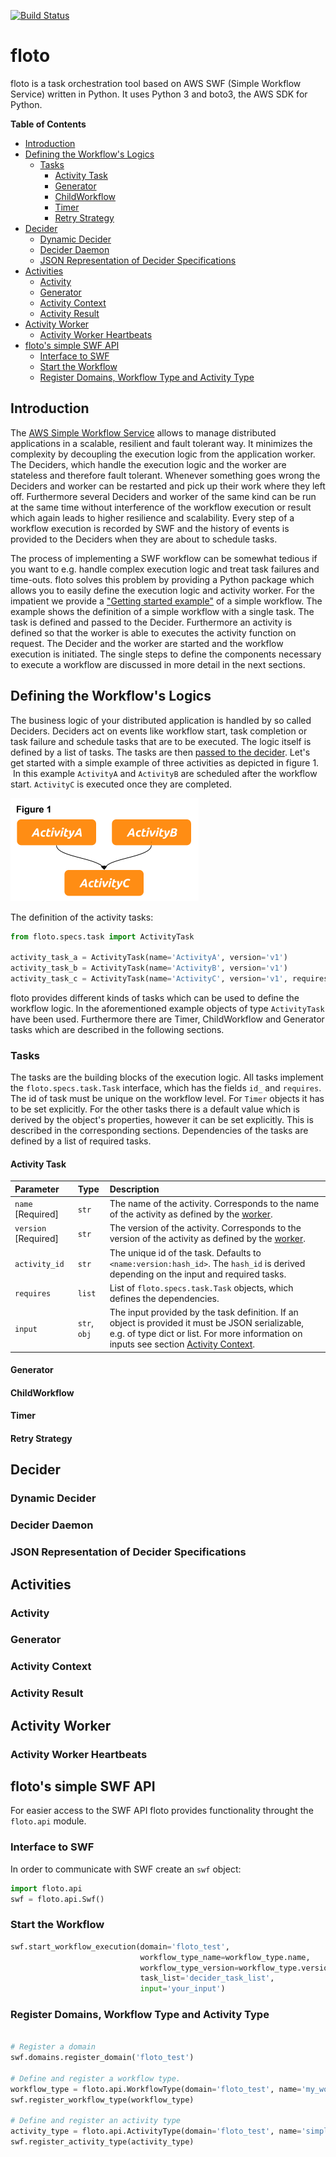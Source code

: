 [![Build Status](https://travis-ci.org/babbel/floto.svg?branch=master)](https://travis-ci.com/babbel/floto)

# floto
floto is a task orchestration tool based on AWS SWF (Simple Workflow Service) written in Python. It uses Python 3 and boto3, the AWS SDK for Python.

<!-- START doctoc generated TOC please keep comment here to allow auto update -->
<!-- DON'T EDIT THIS SECTION, INSTEAD RE-RUN doctoc TO UPDATE -->
**Table of Contents**

- [Introduction](#introduction)
- [Defining the Workflow's Logics](#defining-the-workflows-logics)
  - [Tasks](#tasks)
    - [Activity Task](#activity-task)
    - [Generator](#generator)
    - [ChildWorkflow](#childworkflow)
    - [Timer](#timer)
    - [Retry Strategy](#retry-strategy)
- [Decider](#decider)
  - [Dynamic Decider](#dynamic-decider)
  - [Decider Daemon](#decider-daemon)
  - [JSON Representation of Decider Specifications](#json-representation-of-decider-specifications)
- [Activities](#activities)
  - [Activity](#activity)
  - [Generator](#generator-1)
  - [Activity Context](#activity-context)
  - [Activity Result](#activity-result)
- [Activity Worker](#activity-worker)
  - [Activity Worker Heartbeats](#activity-worker-heartbeats)
- [floto's simple SWF API](#flotos-simple-swf-api)
  - [Interface to SWF](#interface-to-swf)
  - [Start the Workflow](#start-the-workflow)
  - [Register Domains, Workflow Type and Activity Type](#register-domains-workflow-type-and-activity-type)

<!-- END doctoc generated TOC please keep comment here to allow auto update -->
## Introduction
The <a href="https://aws.amazon.com/swf/" target="_blank">AWS Simple Workflow Service</a> allows to 
manage distributed applications in a scalable, resilient and fault tolerant way.
It minimizes the complexity by decoupling the execution logic from the application worker. The 
Deciders, which handle the execution logic and the worker are stateless and therefore fault 
tolerant. Whenever something goes wrong the Deciders and worker can be restarted and pick up their 
work where they left off. Furthermore several Deciders and worker of the same kind can be run at 
the same time without interference of the workflow execution or result which again leads to 
higher resilience and scalability. Every step of a workflow execution is recorded by SWF and the 
history of events is provided to the Deciders when they are about to schedule tasks.

The process of implementing a SWF workflow can be somewhat tedious if you want to e.g. 
handle complex execution logic and treat task failures and time-outs.
floto solves this problem by providing a Python package which allows you to easily define the 
execution logic and activity worker.
For the impatient we provide a ["Getting started example"](examples/hello_world.py) of a
simple workflow.
The example shows the definition of a simple workflow with a single task. The task is defined and passed to the Decider. Furthermore an activity is defined so that the worker is able to executes the activity function on request. The Decider and the worker are started and the workflow execution is initiated. The single steps to define the components necessary to execute a workflow are discussed in more detail in the next sections.

## Defining the Workflow's Logics
The business logic of your distributed application is handled by so called Deciders. Deciders act on events like workflow start, task completion or task failure and schedule tasks that are to be executed. The logic itself is defined by a list of tasks. The tasks are then [passed to the decider](#decider).
Let's get started with a simple example of three activities as depicted in figure 1.  In this example ``ActivityA`` and ``ActivityB`` are scheduled after the workflow start. ``ActivityC`` is executed once they are completed.

![alt tag](docs/images/decider_spec_01.png)

The definition of the activity tasks:
```python
from floto.specs.task import ActivityTask

activity_task_a = ActivityTask(name='ActivityA', version='v1')
activity_task_b = ActivityTask(name='ActivityB', version='v1')
activity_task_c = ActivityTask(name='ActivityC', version='v1', requires=[activity_task_a, activity_task_b])
```
floto provides different kinds of tasks which can be used to define the workflow logic. In the aforementioned example objects of type ``ActivityTask`` have been used. Furthermore there are Timer, ChildWorkflow and Generator tasks which are described in the following sections.
### Tasks
The tasks are the building blocks of the execution logic. All tasks implement the ``floto.specs.task.Task`` interface, which has the fields ``id_`` and ``requires``. The id of task must be unique on the workflow level. For ``Timer`` objects it has to be set explicitly. For the other tasks there is a default value which is derived by the object's properties, however it can be set explicitly. This is described in the corresponding sections. Dependencies of the tasks are defined by a list of required tasks. 
#### Activity Task
| Parameter | Type | Description |
| :---         | :---           | :---          |
| ``name`` [Required]   | ``str``        | The name of the activity. Corresponds to the name of the activity as defined by the [worker](#activity-worker).   |
| ``version`` [Required]   | ``str``        | The version of the activity. Corresponds to the version of the activity as defined by the [worker](#activity-worker).    |
| ``activity_id``   | ``str``        | The unique id of the task. Defaults to ``<name:version:hash_id>``. The ``hash_id`` is derived depending on the input and required tasks.    |
| ``requires``   | ``list``        | List of ``floto.specs.task.Task`` objects, which defines the dependencies.    |
| ``input``   | ``str``, ``obj``        | The input provided by the task definition. If an object is provided it must be JSON serializable, e.g. of type dict or list. For more information on inputs see section [Activity Context](#activity-context).    |
#### Generator
#### ChildWorkflow
#### Timer
#### Retry Strategy
## Decider
### Dynamic Decider
### Decider Daemon
### JSON Representation of Decider Specifications
## Activities
### Activity
### Generator
### Activity Context
### Activity Result
## Activity Worker
### Activity Worker Heartbeats
## floto's simple SWF API
For easier access to the SWF API floto provides functionality throught the ``floto.api`` module.
### Interface to SWF
In order to communicate with SWF create an ``swf`` object:
```python
import floto.api
swf = floto.api.Swf()
```
### Start the Workflow
```python
swf.start_workflow_execution(domain='floto_test',    
                             workflow_type_name=workflow_type.name,    
                             workflow_type_version=workflow_type.version,    
                             task_list='decider_task_list',
                             input='your_input')
```

### Register Domains, Workflow Type and Activity Type
```python

# Register a domain
swf.domains.register_domain('floto_test')

# Define and register a workflow type.
workflow_type = floto.api.WorkflowType(domain='floto_test', name='my_workflow_type', version='v1')
swf.register_workflow_type(workflow_type)

# Define and register an activity type
activity_type = floto.api.ActivityType(domain='floto_test', name='simple_activity', version='v1')
swf.register_activity_type(activity_type)
```
